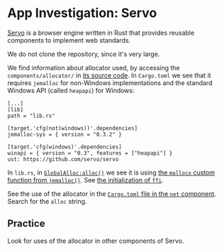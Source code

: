 # App Investigation: Servo

[Servo](https://servo.org/) is a browser engine written in Rust that provides reusable components to implement web standards.

We do not clone the repository, since it's very large.

We find information about allocator used, by accessing the `components/allocator/` in [its source code](https://github.com/servo/servo/tree/master/components/allocator).
In `Cargo.toml` we see that it requires `jemalloc` for non-Windows implementations and the standard Windows API (called `heapapi`) for Windows:

```text
[...]
[lib]
path = "lib.rs"

[target.'cfg(not(windows))'.dependencies]
jemalloc-sys = { version = "0.3.2" }

[target.'cfg(windows)'.dependencies]
winapi = { version = "0.3", features = ["heapapi"] }
ust: https://github.com/servo/servo
```

In `lib.rs`, in [`GlobalAlloc:alloc()`](https://github.com/servo/servo/blob/master/components/allocator/lib.rs#L70) we see it is using [the `mallocx` custom function from `jemalloc()`](https://jemalloc.net/jemalloc.3.html).
See [the initialization of `ffi`](https://github.com/servo/servo/blob/master/components/allocator/lib.rs#L17).

See the use of the allocator in the [`Cargo.toml` file in the `net` component](https://github.com/servo/servo/blob/master/components/net/Cargo.toml).
Search for the `alloc` string.

## Practice

Look for uses of the allocator in other components of Servo.
